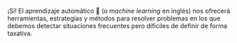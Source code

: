 ¡Sí! El aprendizaje automático 🤖 (o _machine learning_ en inglés) nos ofrecerá herramientas, estrategias y métodos para resolver problemas en los que debemos detectar situaciones frecuentes pero difíciles de definir de forma taxativa. 

